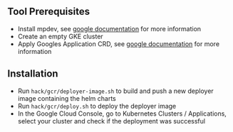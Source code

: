## Tool Prerequisites

* Install mpdev, see [google documentation](https://github.com/GoogleCloudPlatform/marketplace-k8s-app-tools/blob/master/docs/tool-prerequisites.md) for more information
* Create an empty GKE cluster
* Apply Googles Application CRD, see [google documentation](https://github.com/GoogleCloudPlatform/marketplace-k8s-app-tools/blob/master/docs/tool-prerequisites.md) for more information

## Installation

* Run `hack/gcr/deployer-image.sh` to build and push a new deployer image containing the helm charts
* Run `hack/gcr/deploy.sh` to deploy the deployer image
* In the Google Cloud Console, go to Kubernetes Clusters / Applications, select your cluster and check if the deployment was successful
